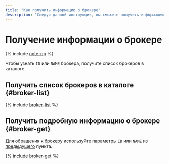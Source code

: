 ```yaml
---
title: "Как получить информацию о брокере"
description: "Следуя данной инструкции, вы сможете получить информацию о брокере."
---
```


# Получение информации о брокере

{% include [note-pp](../../../_includes/iot-core/note-pp.md) %}

Чтобы узнать `ID` или `NAME` брокера, получите список брокеров в каталоге.

## Получить список брокеров в каталоге {#broker-list}

{% include [broker-list](../../../_includes/iot-core/broker-list.md) %}

## Получить подробную информацию о брокере {#broker-get}

Для обращения к брокеру используйте параметры `ID` или `NAME` из [предыдущего](#broker-list) пункта.

{% include [broker-get](../../../_includes/iot-core/broker-get.md) %}